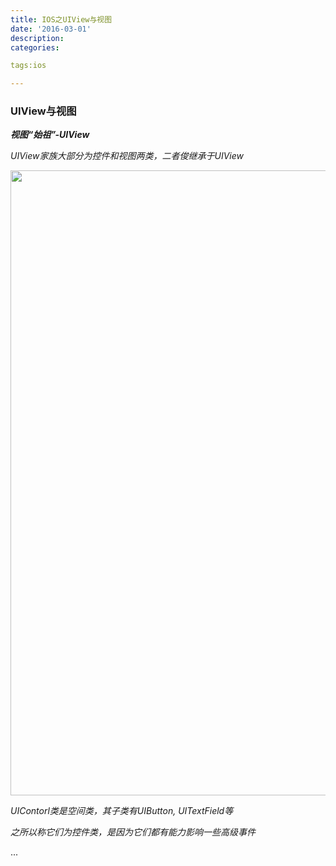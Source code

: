 ```yaml
---
title: IOS之UIView与视图
date: '2016-03-01'
description:
categories:

tags:ios

---
```


>

### UIView与视图

>

***视图“始祖”-UIView***

>

*UIView家族大部分为控件和视图两类，二者俊继承于UIView*

>

<img src="{{urls.media}}/IOS之UIView与视图/1.jpeg" alt="" width="700" height="1000">

>

*UIContorl类是空间类，其子类有UIButton, UITextField等*

*之所以称它们为控件类，是因为它们都有能力影响一些高级事件*

...